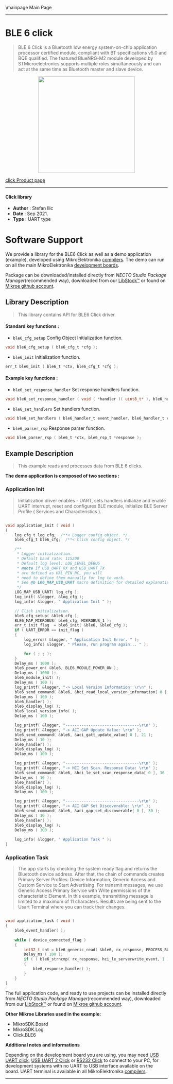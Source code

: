 \mainpage Main Page

---
# BLE 6 click

> BLE 6 Click is a Bluetooth low energy system-on-chip application processor certified module, compliant with BT specifications v5.0 and BQE qualified. The featured BlueNRG-M2 module developed by STMicroelectronics supports multiple roles simultaneously and can act at the same time as Bluetooth master and slave device.

<p align="center">
  <img src="https://download.mikroe.com/images/click_for_ide/ble6_click.png" height=300px>
</p>

[click Product page](https://www.mikroe.com/ble-6-click)

---


#### Click library

- **Author**        : Stefan Ilic
- **Date**          : Sep 2021.
- **Type**          : UART type


# Software Support

We provide a library for the BLE6 Click
as well as a demo application (example), developed using MikroElektronika
[compilers](https://www.mikroe.com/necto-studio).
The demo can run on all the main MikroElektronika [development boards](https://www.mikroe.com/development-boards).

Package can be downloaded/installed directly from *NECTO Studio Package Manager*(recommended way), downloaded from our [LibStock&trade;](https://libstock.mikroe.com) or found on [Mikroe github account](https://github.com/MikroElektronika/mikrosdk_click_v2/tree/master/clicks).

## Library Description

> This library contains API for BLE6 Click driver.

#### Standard key functions :

- `ble6_cfg_setup` Config Object Initialization function.
```c
void ble6_cfg_setup ( ble6_cfg_t *cfg );
```

- `ble6_init` Initialization function.
```c
err_t ble6_init ( ble6_t *ctx, ble6_cfg_t *cfg );
```

#### Example key functions :

- `ble6_set_response_handler` Set response handlers function.
```c
void ble6_set_response_handler ( void ( *handler )( uint8_t* ), ble6_hdl_t driver_hdl );
```

- `ble6_set_handlers` Set handlers function.
```c
void ble6_set_handlers ( ble6_handler_t event_handler, ble6_handler_t eve_hdlr );
```

- `ble6_parser_rsp` Response parser function.
```c
void ble6_parser_rsp ( ble6_t *ctx, ble6_rsp_t *response );
```

## Example Description

> This example reads and processes data from BLE 6 clicks.

**The demo application is composed of two sections :**

### Application Init

> Initialization driver enables - UART, sets handlers initialize and enable UART interrupt, reset and configures BLE module, initialize BLE Server Profile ( Services and Characteristics ).

```c

void application_init ( void ) 
{
    log_cfg_t log_cfg;  /**< Logger config object. */
    ble6_cfg_t ble6_cfg;  /**< Click config object. */

    /** 
     * Logger initialization.
     * Default baud rate: 115200
     * Default log level: LOG_LEVEL_DEBUG
     * @note If USB_UART_RX and USB_UART_TX 
     * are defined as HAL_PIN_NC, you will 
     * need to define them manually for log to work. 
     * See @b LOG_MAP_USB_UART macro definition for detailed explanation.
     */
    LOG_MAP_USB_UART( log_cfg );
    log_init( &logger, &log_cfg );
    log_info( &logger, " Application Init " );

    // Click initialization.
    ble6_cfg_setup( &ble6_cfg );
    BLE6_MAP_MIKROBUS( ble6_cfg, MIKROBUS_1 );
    err_t init_flag  = ble6_init( &ble6, &ble6_cfg );
    if ( UART_ERROR == init_flag ) 
    {
        log_error( &logger, " Application Init Error. " );
        log_info( &logger, " Please, run program again... " );

        for ( ; ; );
    }
    Delay_ms ( 1000 );
    ble6_power_on( &ble6, BLE6_MODULE_POWER_ON );
    Delay_ms ( 1000 );
    ble6_module_init( );
    Delay_ms ( 100 );
    log_printf( &logger, "-> Local Version Information: \r\n" );
    ble6_send_command( &ble6, &hci_read_local_version_information[ 0 ], 4 );
    Delay_ms ( 100 );
    ble6_handler( );
    ble6_display_log( );
    ble6_local_version_info( );
    Delay_ms ( 100 );

    log_printf( &logger, "--------------------------------\r\n" );
    log_printf( &logger, "-> ACI GAP Update Value: \r\n" );
    ble6_send_command( &ble6, &aci_gatt_update_value[ 0 ], 21 );
    Delay_ms ( 10 );
    ble6_handler( );
    ble6_display_log( );
    Delay_ms ( 100 );

    log_printf( &logger, "--------------------------------\r\n" );
    log_printf( &logger, "-> HCI Set Scan. Response Data: \r\n" );
    ble6_send_command( &ble6, &hci_le_set_scan_response_data[ 0 ], 36 );
    Delay_ms ( 10 );
    ble6_handler( );
    ble6_display_log( );
    Delay_ms ( 100 );

    log_printf( &logger, "--------------------------------\r\n" );
    log_printf( &logger, "-> ACI GAP Set Discoverable: \r\n" );
    ble6_send_command( &ble6, &aci_gap_set_discoverable[ 0 ], 30 );
    Delay_ms ( 10 );
    ble6_handler( );
    ble6_display_log( );
    Delay_ms ( 100 );
    
    log_info( &logger, " Application Task " );
}

```

### Application Task

> The app starts by checking the system ready flag and returns the Bluetooth device address. After that, 
> the chain of commands creates Primary Server Profiles:
> Device Information, Generic Access and Custom Service to Start Advertising.
> For transmit messages, we use Generic Access Primary Service with Write permissions of the characteristic Element.
> In this example, transmitting message is limited to a maximum of 11 characters.
> Results are being sent to the Usart Terminal where you can track their changes.

```c

void application_task ( void ) 
{
    ble6_event_handler( );
    
    while ( device_connected_flag ) 
    {
        int32_t cnt = ble6_generic_read( &ble6, rx_response, PROCESS_BUFFER_SIZE );
        Delay_ms ( 100 );
        if ( ( ble6_strncmp( rx_response, hci_le_serverwrite_event, 1 ) == 0 ) && ( cnt > 13 ) ) 
        {
            ble6_response_handler( );
        }
    }
}

```

The full application code, and ready to use projects can be installed directly from *NECTO Studio Package Manager*(recommended way), downloaded from our [LibStock&trade;](https://libstock.mikroe.com) or found on [Mikroe github account](https://github.com/MikroElektronika/mikrosdk_click_v2/tree/master/clicks).

**Other Mikroe Libraries used in the example:**

- MikroSDK.Board
- MikroSDK.Log
- Click.BLE6

**Additional notes and informations**

Depending on the development board you are using, you may need
[USB UART click](https://www.mikroe.com/usb-uart-click),
[USB UART 2 Click](https://www.mikroe.com/usb-uart-2-click) or
[RS232 Click](https://www.mikroe.com/rs232-click) to connect to your PC, for
development systems with no UART to USB interface available on the board. UART
terminal is available in all MikroElektronika
[compilers](https://shop.mikroe.com/compilers).

---
